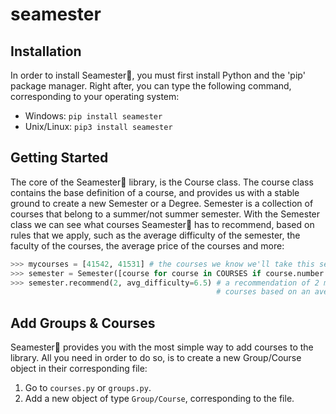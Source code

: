 # seamester

## Installation
In order to install Seamester📖, you must first install Python and the 'pip' package manager. Right after, you can type the following command, corresponding to your operating system:

* Windows: ```pip install seamester```
* Unix/Linux: ```pip3 install seamester```

## Getting Started
The core of the Seamester📖 library, is the Course class. The course class contains the base definition of a course, and provides us with a stable ground to create a new Semester or a Degree. Semester is a collection of courses that belong to a summer/not summer semester. With the Semester class we can see what courses Seamester📖 has to recommend, based on rules that we apply, such as the average difficulty of the semester, the faculty of the courses, the average price of the courses and more:
```python
>>> mycourses = [41542, 41531] # the courses we know we'll take this semester.
>>> semester = Semester([course for course in COURSES if course.number in mycourses], summer=False)
>>> semester.recommend(2, avg_difficulty=6.5) # a recommendation of 2 more 
                                              # courses based on an average difficulty of 6.5 or less.

```

## Add Groups & Courses
Seamester📖 provides you with the most simple way to add courses to the library. All you need in order to do so, is to create a new Group/Course object in their corresponding  file:
1. Go to ```courses.py``` or ```groups.py```.
2. Add a new object of type ```Group/Course```, corresponding to the file.
